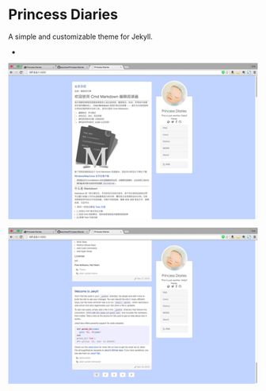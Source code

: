 # Princess Diaries

A simple and customizable theme for Jekyll.

-

![](preview1.png)

![](preview2.png)

